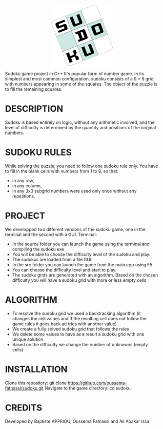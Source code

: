 <p align="center">
  <img src="assets/images/logo.png" alt="Sudoku logo" width="200" height="200"/>
</p>

Sudoku game project in C++
It's popular form of number game. In its simplest and most common configuration, sudoku consists of a 9 × 9 grid with numbers appearing in some of the squares. The object of the puzzle is to fill the remaining squares.

# DESCRIPTION
Sudoku is based entirely on logic, without any arithmetic involved, and the level of difficulty is determined by the quantity and positions of the original numbers.

# SUDOKU RULES
While solving the puzzle, you need to follow one sudoku rule only. You have to fill in the blank cells with numbers from 1 to 9, so that:
- in any row, 
- in any column,
- in any 3x3 subgrid
numbers were used only once without any repetitions.

# PROJECT
We developped two different versions of the sudoku game, one in the terminal and the second with a GUI.
Terminal: 
- In the source folder you can launch the game using the terminal and compiling the sudoku exe
- You will be able to choose the difficulty level of the sudoku and play.
- The sudokus are loaded from a file
GUI:
- In the src folder you can launch the game from the main.cpp using F5
- You can choose the difficulty level and start to play.
- The sudoku grids are generated with an algorithm. Based on the chosen difficulty you will have a sudoku grid with more or less empty cells

# ALGORITHM
- To resolve the sudoku grid we used a backtracking algorithm (it changes the cell values and if the resulting cell does not follow the game rules it goes back ad tries with another value)
- We create a fully solved sudoku grid that follows the rules
- We delete some values to have as a result a sudoku grid with one unique solution
- Based on the difficulty we change the number of unknowns (empty cells)

# INSTALLATION
Clone this repository: git clone https://github.com/oussema-fatnassi/sudoku.git 
Navigate to the game directory: cd sudoku

# CREDITS
Developed by Baptiste APPRIOU, Oussema Fatnassi and Ali Abakar Issa